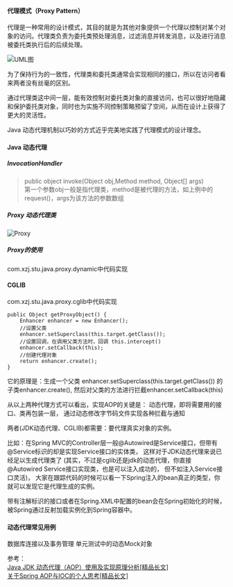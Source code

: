 
#### 代理模式（Proxy Pattern）
代理是一种常用的设计模式，其目的就是为其他对象提供一个代理以控制对某个对象的访问。代理类负责为委托类预处理消息，过滤消息并转发消息，以及进行消息被委托类执行后的后续处理。

![UML图](https://timgsa.baidu.com/timg?image&quality=80&size=b9999_10000&sec=1552910182076&di=bed17367981b921d975500389dcd2bde&imgtype=0&src=http%3A%2F%2Fww1.sinaimg.cn%2Flarge%2F006rMFVegy1fdpnfxbh3oj30j60ayglq.jpg)

为了保持行为的一致性，代理类和委托类通常会实现相同的接口，所以在访问者看来两者没有丝毫的区别。


通过代理类这中间一层，能有效控制对委托类对象的直接访问，也可以很好地隐藏和保护委托类对象，同时也为实施不同控制策略预留了空间，从而在设计上获得了更大的灵活性。

Java 动态代理机制以巧妙的方式近乎完美地实践了代理模式的设计理念。

#### Java 动态代理

##### InvocationHandler
> public object invoke(Object obj,Method method, Object[] args)  
> 第一个参数obj一般是指代理类，method是被代理的方法，如上例中的request()，args为该方法的参数数组
##### Proxy 动态代理类
![Proxy](https://ws4.sinaimg.cn/large/005UybFhly1g5sgpsvddsj30eb0di3yv.jpg)
 

##### Proxy的使用
com.xzj.stu.java.proxy.dynamic中代码实现


#### CGLIB
com.xzj.stu.java.proxy.cglib中代码实现

```
public Object getProxyObject() {
    Enhancer enhancer = new Enhancer();
    //设置父类
    enhancer.setSuperclass(this.target.getClass());
    //设置回调，在调用父类方法时，回调 this.intercept()
    enhancer.setCallback(this);
    //创建代理对象
    return enhancer.create();
}
```

它的原理是：生成一个父类 enhancer.setSuperclass(this.target.getClass()) 的子类enhancer.create(),
然后对父类的方法进行拦截enhancer.setCallback(this)



从以上两种代理方式可以看出，实现AOP的关键是：
动态代理，即将需要用的接口、类再包装一层，
通过动态修改字节码文件实现各种拦截与通知


两者(JDK动态代理、CGLIB)都需要：要代理真实对象的实例。

比如：在Spring MVC的Controller层一般@Autowired是Service接口，但带有@Service标识的却是实现Service接口的实体类，
这样对于JDK动态代理来说已经足以生成代理类了
(其实，不过是cglib还是jdk的动态代理，你直接@Autowired Service接口实现类，也是可以注入成功的，
但不如注入Service接口灵活)，
大家在跟踪代码的时候可以看一下Spring注入的bean真正的类型，你就可以发现它是代理生成的实例。

带有注解标识的接口或者在Spring.XML中配置的bean会在Spring初始化的时候，被Spring通过反射加载实例化到Spring容器中。


#### 动态代理常见用例
数据库连接以及事务管理
单元测试中的动态Mock对象

参考：  
[Java JDK 动态代理（AOP）使用及实现原理分析[精品长文]](https://juejin.im/post/5d31c1b7f265da1b9421845d)  
[关于Spring AOP与IOC的个人思考[精品长文]](https://juejin.im/post/5d31d192e51d45105d63a5ea)